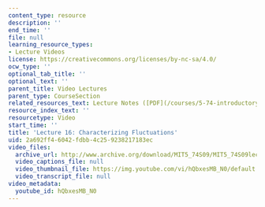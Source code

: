 ```yaml
---
content_type: resource
description: ''
end_time: ''
file: null
learning_resource_types:
- Lecture Videos
license: https://creativecommons.org/licenses/by-nc-sa/4.0/
ocw_type: ''
optional_tab_title: ''
optional_text: ''
parent_title: Video Lectures
parent_type: CourseSection
related_resources_text: Lecture Notes ([PDF](/courses/5-74-introductory-quantum-mechanics-ii-spring-2009/resources/mit5_74s09_lec16))
resource_index_text: ''
resourcetype: Video
start_time: ''
title: 'Lecture 16: Characterizing Fluctuations'
uid: 2a692ff4-6042-fdbb-4c25-9238217183ec
video_files:
  archive_url: http://www.archive.org/download/MIT5_74S09/MIT5_74S09lec16_300k.mp4
  video_captions_file: null
  video_thumbnail_file: https://img.youtube.com/vi/hQbxesMB_N0/default.jpg
  video_transcript_file: null
video_metadata:
  youtube_id: hQbxesMB_N0
---
```

